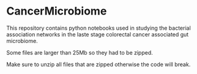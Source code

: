 # CancerMicrobiome
This repository contains python notebooks used in studying the bacterial association networks in the laste stage colorectal cancer associated gut microbiome.

Some files are larger than 25Mb so they had to be zipped.

Make sure to unzip all files that are zipped otherwise the code will break. 

